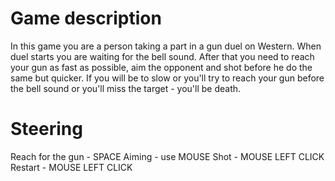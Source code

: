 # Game description
In this game you are a person taking a part in a gun duel on Western. When duel starts you are waiting for the bell sound.  After that you need to reach your gun as fast as possible, aim the opponent and shot before he do the same but quicker. If you will be to slow or you'll try to reach your gun before the bell sound or you'll miss the target - you'll be death.

# Steering
Reach for the gun - SPACE
Aiming - use MOUSE
Shot - MOUSE LEFT CLICK
Restart - MOUSE LEFT CLICK
